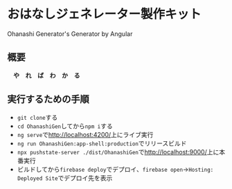 # おはなしジェネレーター製作キット
Ohanashi Generator's Generator by Angular

## 概要

　**や　れ　ば　わ　か　る**

## 実行するための手順

- `git clone`する
- `cd OhanashiGen`してから`npm i`する
- `ng serve`で[http://localhost:4200/](http://localhost:4200/)上にライブ実行
- `ng run OhanashiGen:app-shell:production`でリリースビルド
- `npx pushstate-server ./dist/OhanashiGen`で[http://localhost:9000/](http://localhost:9000/)上に本番実行
- ビルドしてから`firebase deploy`でデプロイ、`firebase open`→`Hosting: Deployed Site`でデプロイ先を表示
